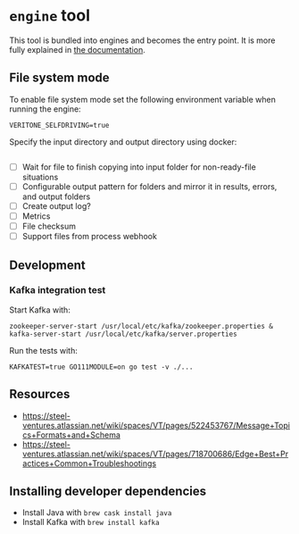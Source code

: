 # `engine` tool

This tool is bundled into engines and becomes the entry point. It is more fully explained in [the documentation](https://machinebox.io/veritone/engine-toolkit#the-engine-executable).

## File system mode

To enable file system mode set the following environment variable when running the engine:

`VERITONE_SELFDRIVING=true`

Specify the input directory and output directory using docker:

```

```

- [ ] Wait for file to finish copying into input folder for non-ready-file situations
- [ ] Configurable output pattern for folders and mirror it in results, errors, and output folders
- [ ] Create output log?
- [ ] Metrics
- [ ] File checksum
- [ ] Support files from process webhook

## Development

### Kafka integration test

Start Kafka with:

```
zookeeper-server-start /usr/local/etc/kafka/zookeeper.properties & kafka-server-start /usr/local/etc/kafka/server.properties
```

Run the tests with:

```
KAFKATEST=true GO111MODULE=on go test -v ./...
```

## Resources

* https://steel-ventures.atlassian.net/wiki/spaces/VT/pages/522453767/Message+Topics+Formats+and+Schema
* https://steel-ventures.atlassian.net/wiki/spaces/VT/pages/718700686/Edge+Best+Practices+Common+Troubleshootings

## Installing developer dependencies

* Install Java with `brew cask install java`
* Install Kafka with `brew install kafka`
